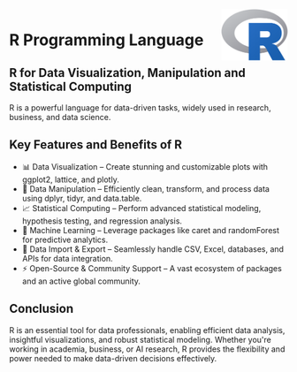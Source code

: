 <img width="120px" alt="R logo" align="right" src="figure/R_logo.svg.png">

# R Programming Language

## R for Data Visualization, Manipulation and Statistical Computing
R is a powerful language for data-driven tasks, widely used in research, business, and data science.

## Key Features and Benefits of R
- 📊 Data Visualization – Create stunning and customizable plots with ggplot2, lattice, and plotly.
- 📂 Data Manipulation – Efficiently clean, transform, and process data using dplyr, tidyr, and data.table.
- 📈 Statistical Computing – Perform advanced statistical modeling, hypothesis testing, and regression analysis.
- 🤖 Machine Learning – Leverage packages like caret and randomForest for predictive analytics.
- 🔗 Data Import & Export – Seamlessly handle CSV, Excel, databases, and APIs for data integration.
- ⚡ Open-Source & Community Support – A vast ecosystem of packages and an active global community.

## Conclusion
R is an essential tool for data professionals, enabling efficient data analysis, insightful visualizations, and robust statistical modeling. Whether you're working in academia, business, or AI research, R provides the flexibility and power needed to make data-driven decisions effectively.
